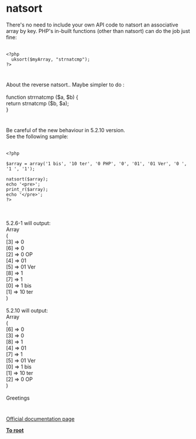 # natsort



There&apos;s no need to include your own API code to natsort an associative array by key.  PHP&apos;s in-built functions (other than natsort) can do the job just fine:<br><br>

```
<?php
  uksort($myArray, "strnatcmp");
?>
```
  

#

About the reverse natsort.. Maybe simpler to do :<br><br>function strrnatcmp ($a, $b) {<br>    return strnatcmp ($b, $a);<br>}  

#

Be careful of the new behaviour in 5.2.10 version.<br>See the following sample:<br><br>

```
<?php

$array = array('1 bis', '10 ter', '0 PHP', '0', '01', '01 Ver', '0 ', '1 ', '1');

natsort($array);
echo '<pre>';
print_r($array);
echo '</pre>';
?>
```
<br><br>5.2.6-1 will output:<br>Array<br>(<br>    [3] =&gt; 0<br>    [6] =&gt; 0 <br>    [2] =&gt; 0 OP<br>    [4] =&gt; 01<br>    [5] =&gt; 01 Ver<br>    [8] =&gt; 1<br>    [7] =&gt; 1 <br>    [0] =&gt; 1 bis<br>    [1] =&gt; 10 ter<br>)<br><br>5.2.10 will output:<br>Array<br>(<br>    [6] =&gt; 0 <br>    [3] =&gt; 0<br>    [8] =&gt; 1<br>    [4] =&gt; 01<br>    [7] =&gt; 1 <br>    [5] =&gt; 01 Ver<br>    [0] =&gt; 1 bis<br>    [1] =&gt; 10 ter<br>    [2] =&gt; 0 OP<br>)<br><br>Greetings  

#

[Official documentation page](https://www.php.net/manual/en/function.natsort.php)

**[To root](/README.md)**